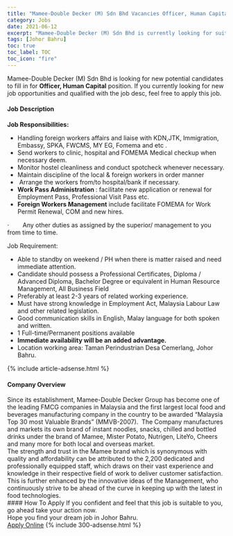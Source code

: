 ```yaml
---
title: "Mamee-Double Decker (M) Sdn Bhd Vacancies Officer, Human Capital" 
category: Jobs 
date: 2021-06-12 
excerpt: "Mamee-Double Decker (M) Sdn Bhd is currently looking for suitable person to fill in the Officer, Human Capital which based in Johor Bahru" 
tags: [Johor Bahru] 
toc: true 
toc_label: TOC 
toc_icon: "fire" 
--- 
```


<p>Mamee-Double Decker (M) Sdn Bhd is looking for new potential candidates to fill in for <b>Officer, Human Capital</b> position. If you currently looking for new job opportunities and qualified with the job desc, feel free to apply this job.
</p><div><div><h4>Job Description</h4></div><div><div><span><div><p><strong>Job Responsibilities:</strong></p><ul><li>Handling foreign workers affairs and liaise with KDN,JTK, Immigration, Embassy, SPKA, FWCMS, MY EG, Fomema and etc .</li><li>Send workers to clinic, hospital and FOMEMA Medical checkup when necessary deem.</li><li>Monitor hostel cleanliness and conduct spotcheck whenever necessary.</li><li>Maintain discipline of the local &amp; foreign workers in order manner</li><li>&#160;Arrange the workers from/to hospital/bank if necessary.</li><li><strong>Work Pass Administration&#160;</strong>: facilitate new application or renewal for Employment Pass, Professional Visit Pass etc.</li><li><strong>Foreign Workers Management</strong>&#160;include facilitate FOMEMA for Work Permit Renewal, COM and new hires.</li></ul><p><span>&#183;&#160;&#160;&#160;&#160;&#160;&#160;&#160;&#160;</span>Any other duties as assigned by the superior/ management to you from time to time.</p><p><span>Job Requirement:</span></p><ul><li>Able to standby on weekend / PH when there is matter raised and need immediate attention.</li><li>Candidate should possess a Professional Certificates, Diploma / Advanced Diploma, Bachelor Degree or equivalent in Human Resource Management, All Business Field</li><li>Preferably at least 2-3 years of related working experience.</li><li>Must have strong knowledge in Employment Act, Malaysia Labour Law and other related legislation.</li><li>Good communication skills in English, Malay language for both spoken and written.</li><li>1 Full-time/Permanent positions available</li><li><strong>Immediate availability will be an added advantage.</strong></li><li>Location working area: Taman Perindustrian Desa Cemerlang, Johor Bahru.&#160;</li></ul></div></span></div></div></div> 
{% include article-adsense.html %} 
<div><div><h4>Company Overview</h4></div><div><div><span><div><div>
<div>
		Since its establishment, Mamee-Double Decker Group has become one of the leading FMCG companies in Malaysia and the first largest local food and beverages manufacturing company in the country to be awarded &#8220;Malaysia Top 30 most Valuable Brands&#8221; (MMVB-2007).&#160; The Company manufactures and markets its own brand of instant noodles, snacks, chilled and bottled drinks under the brand of Mamee, Mister Potato, Nutrigen, LiteYo, Cheers and many more for both local and overseas market.&#160;</div>
<div>
		The strength and trust in the Mamee brand which is synonymous with quality and affordability can be attributed to the 2,200 dedicated and professionally equipped staff, which draws on their vast experience and knowledge in their respective field of work to deliver customer satisfaction. This is further enhanced by the innovative ideas of the Management, who continuously strive to be ahead of the curve in keeping up with the latest in food technologies.</div>
</div></div></span></div></div></div> 
#### How To Apply 
If you confident and feel that this job is suitable to you, go ahead take your action now. <br/> 
Hope you find your dream job in Johor Bahru. <br/> 
<a href="https://www.jobstreet.com.my/en/job/officer-human-capital-4589110?jobId=jobstreet-my-job-4589110&" class="btn btn--info" target="_blank" rel="nofollow noopenner">Apply Online</a> 
{% include 300-adsense.html %} 